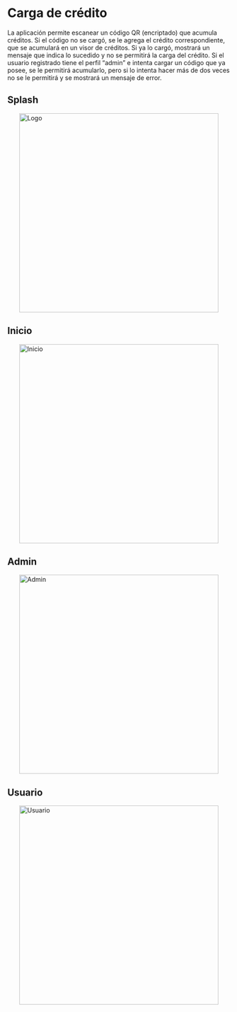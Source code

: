 # Carga de crédito

La aplicación permite escanear un código QR (encriptado) que acumula créditos.
Si el código no se cargó, se le agrega el crédito correspondiente, que se acumulará en un visor de créditos.
Si ya lo cargó, mostrará un mensaje que indica lo sucedido y no se permitirá la carga del crédito.
Si el usuario registrado tiene el perfil “admin” e intenta cargar un código que ya posee, se le permitirá
acumularlo, pero si lo intenta hacer más de dos veces no se le permitirá y se mostrará un mensaje de error.

## Splash

<div style="display: flex; justify-content: center;">
<img src="https://github.com/user-attachments/assets/a158e639-e141-403c-b262-fbc320de4ea3" alt="Logo" width="450">
</div>

## Inicio

<div style="display: flex; justify-content: center;">
<img src="https://github.com/user-attachments/assets/8d9a41d4-d973-48e6-b232-a0a20a29f39b" alt="Inicio" width="450">
</div>

## Admin

<div style="display: flex; justify-content: center;">
<img src="https://github.com/user-attachments/assets/3c6c0d9e-d101-4553-9a82-510820246baa" alt="Admin" width="450">
</div>

## Usuario 

<div style="display: flex; justify-content: center;">
<img src="https://github.com/user-attachments/assets/2540a8cc-fd6f-45ac-9e67-e340501991bc" alt="Usuario" width="450">
</div>
